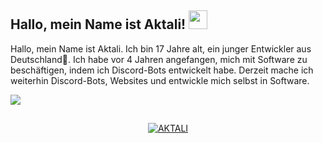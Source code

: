 <h2 align="left">Hallo, mein Name ist Aktali! <img src="https://emoji.gg/assets/emoji/7175-blurple-boosts.gif" width="30px"></h2>
   <p align="left">Hallo, mein Name ist Aktali. Ich bin 17 Jahre alt, ein junger Entwickler aus Deutschland🚀. Ich habe vor 4 Jahren angefangen, mich mit Software zu beschäftigen, indem ich Discord-Bots entwickelt habe. Derzeit mache ich weiterhin Discord-Bots, Websites und entwickle mich selbst in Software.</p>
<img src="https://komarev.com/ghpvc/?username=aktali-js&label=Profile%20Views&color=5b9dbc&style=flat"
  <div align="center">
<h2></h2>  <p align="center">
  <a href="https://github.com/aktali">
<img alt="AKTALI" src="https://activity-graph.herokuapp.com/graph?username=aktali&bg_color=1F222E&color=5b9dbc&line=aeaeae&point=FFFFFF&hide_border=true"/>
  </a>
</p>
